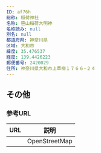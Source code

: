 ```yaml
---
ID: af76h
総称: 稲荷神社
名称: 笹山稲荷大明神
名称読み: null
別名: null
都道府県: 神奈川県
区域: 大和市
緯度: 35.476537
経度: 139.4426223
郵便番号: 2420029
住所: 神奈川県大和市上草柳１７６６−２４
---
```


## その他

### 参考URL

| URL | 説明          |
| --- | ------------- |
|     | OpenStreetMap |
